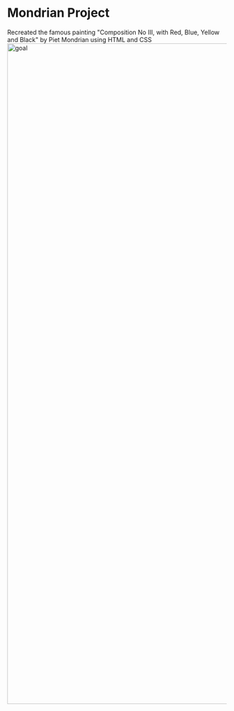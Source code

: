 # Mondrian Project
Recreated the famous painting "Composition No III, with Red, Blue, Yellow and Black" by Piet Mondrian using HTML and CSS
<img width="1512" alt="goal" src="https://github.com/michelletan03/mondrian-project/assets/53888443/cea5b068-82ee-478e-8904-d0b7d632f579">

